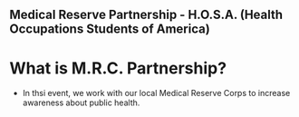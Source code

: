 ## **Medical Reserve Partnership - H.O.S.A. (Health Occupations Students of America)**

# What is M.R.C. Partnership?
- In thsi event, we work with our local Medical Reserve Corps to increase awareness about public health.
